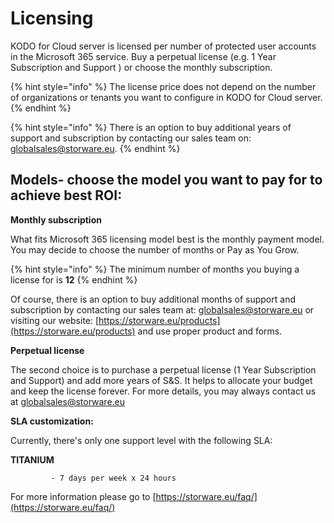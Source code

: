 # Licensing

KODO for Cloud server is licensed per number of protected user accounts in the Microsoft 365 service. Buy a perpetual license \(e.g. 1 Year Subscription and Support \) or choose the monthly subscription. 

{% hint style="info" %}
The license price does not depend on the number of organizations or tenants you want to configure in KODO for Cloud server. 
{% endhint %}

{% hint style="info" %}
 There is an option to buy additional years of support and subscription by contacting our sales team on: [globalsales@storware.eu](mailto:globalsales@storware.eu).
{% endhint %}

## **Models- choose the model you want to pay for to achieve best ROI:**

 **Monthly subscription**  
  
What fits Microsoft 365 licensing model best is the monthly payment model. You may decide to choose the number of months or Pay as You Grow. 

{% hint style="info" %}
 The minimum number of months you buying a license for is **12**
{% endhint %}

Of course, there is an option to buy additional months of support and subscription by contacting our sales team at: [globalsales@storware.eu](mailto:globalsales@storware.eu) or visiting our website: [https://storware.eu/products](https://storware.eu/products) and use proper product and forms.

**Perpetual license**

The second choice is to purchase a perpetual license \(1 Year Subscription and Support\) and add more years of S&S. It helps to allocate your budget and keep the license forever. For more details, you may always contact us at [globalsales@storware.eu](mailto:globalsales@storware.eu)

**SLA customization:**

Currently, there's only one support level with the following SLA: 

**TITANIUM**

             - 7 days per week x 24 hours 

For more information please go to [https://storware.eu/faq/](https://storware.eu/faq/)



